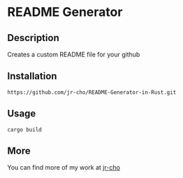# README Generator

## Description
Creates a custom README file for your github

## Installation
```
https://github.com/jr-cho/README-Generator-in-Rust.git
```

## Usage
```
cargo build
```

## More
 You can find more of my work at [jr-cho](https://github.com/jr-cho)
